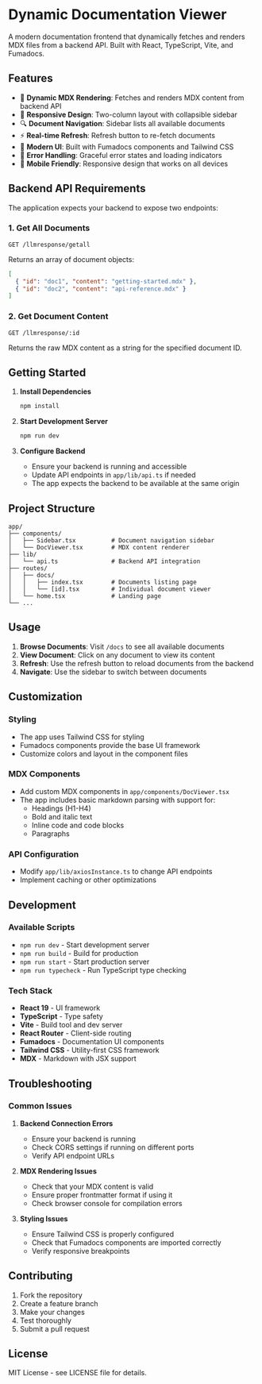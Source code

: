 # Dynamic Documentation Viewer

A modern documentation frontend that dynamically fetches and renders MDX files from a backend API. Built with React, TypeScript, Vite, and Fumadocs.

## Features

- 🔄 **Dynamic MDX Rendering**: Fetches and renders MDX content from backend API
- 📱 **Responsive Design**: Two-column layout with collapsible sidebar
- 🔍 **Document Navigation**: Sidebar lists all available documents
- ⚡ **Real-time Refresh**: Refresh button to re-fetch documents
- 🎨 **Modern UI**: Built with Fumadocs components and Tailwind CSS
- 🚨 **Error Handling**: Graceful error states and loading indicators
- 📱 **Mobile Friendly**: Responsive design that works on all devices

## Backend API Requirements

The application expects your backend to expose two endpoints:

### 1. Get All Documents
```
GET /llmresponse/getall
```
Returns an array of document objects:
```json
[
  { "id": "doc1", "content": "getting-started.mdx" },
  { "id": "doc2", "content": "api-reference.mdx" }
]
```

### 2. Get Document Content
```
GET /llmresponse/:id
```
Returns the raw MDX content as a string for the specified document ID.

## Getting Started

1. **Install Dependencies**
   ```bash
   npm install
   ```

2. **Start Development Server**
   ```bash
   npm run dev
   ```

3. **Configure Backend**
   - Ensure your backend is running and accessible
   - Update API endpoints in `app/lib/api.ts` if needed
   - The app expects the backend to be available at the same origin

## Project Structure

```
app/
├── components/
│   ├── Sidebar.tsx          # Document navigation sidebar
│   └── DocViewer.tsx        # MDX content renderer
├── lib/
│   └── api.ts               # Backend API integration
├── routes/
│   ├── docs/
│   │   ├── index.tsx        # Documents listing page
│   │   └── [id].tsx         # Individual document viewer
│   └── home.tsx             # Landing page
└── ...
```

## Usage

1. **Browse Documents**: Visit `/docs` to see all available documents
2. **View Document**: Click on any document to view its content
3. **Refresh**: Use the refresh button to reload documents from the backend
4. **Navigate**: Use the sidebar to switch between documents

## Customization

### Styling
- The app uses Tailwind CSS for styling
- Fumadocs components provide the base UI framework
- Customize colors and layout in the component files

### MDX Components
- Add custom MDX components in `app/components/DocViewer.tsx`
- The app includes basic markdown parsing with support for:
  - Headings (H1-H4)
  - Bold and italic text
  - Inline code and code blocks
  - Paragraphs

### API Configuration
- Modify `app/lib/axiosInstance.ts` to change API endpoints
- Implement caching or other optimizations

## Development

### Available Scripts
- `npm run dev` - Start development server
- `npm run build` - Build for production
- `npm run start` - Start production server
- `npm run typecheck` - Run TypeScript type checking

### Tech Stack
- **React 19** - UI framework
- **TypeScript** - Type safety
- **Vite** - Build tool and dev server
- **React Router** - Client-side routing
- **Fumadocs** - Documentation UI components
- **Tailwind CSS** - Utility-first CSS framework
- **MDX** - Markdown with JSX support

## Troubleshooting

### Common Issues

1. **Backend Connection Errors**
   - Ensure your backend is running
   - Check CORS settings if running on different ports
   - Verify API endpoint URLs

2. **MDX Rendering Issues**
   - Check that your MDX content is valid
   - Ensure proper frontmatter format if using it
   - Check browser console for compilation errors

3. **Styling Issues**
   - Ensure Tailwind CSS is properly configured
   - Check that Fumadocs components are imported correctly
   - Verify responsive breakpoints

## Contributing

1. Fork the repository
2. Create a feature branch
3. Make your changes
4. Test thoroughly
5. Submit a pull request

## License

MIT License - see LICENSE file for details.